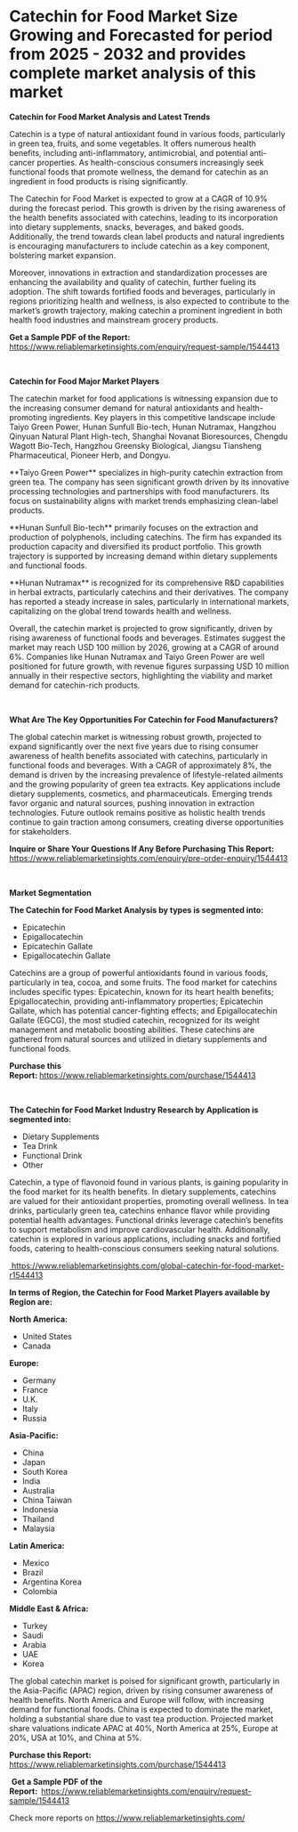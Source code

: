 <p><h1>Catechin for Food Market Size Growing and Forecasted for period from 2025 - 2032 and provides complete market analysis of this market</h1></p><p><strong>Catechin for Food Market Analysis and Latest Trends</strong></p>
<p><p>Catechin is a type of natural antioxidant found in various foods, particularly in green tea, fruits, and some vegetables. It offers numerous health benefits, including anti-inflammatory, antimicrobial, and potential anti-cancer properties. As health-conscious consumers increasingly seek functional foods that promote wellness, the demand for catechin as an ingredient in food products is rising significantly.</p><p>The Catechin for Food Market is expected to grow at a CAGR of 10.9% during the forecast period. This growth is driven by the rising awareness of the health benefits associated with catechins, leading to its incorporation into dietary supplements, snacks, beverages, and baked goods. Additionally, the trend towards clean label products and natural ingredients is encouraging manufacturers to include catechin as a key component, bolstering market expansion.</p><p>Moreover, innovations in extraction and standardization processes are enhancing the availability and quality of catechin, further fueling its adoption. The shift towards fortified foods and beverages, particularly in regions prioritizing health and wellness, is also expected to contribute to the market’s growth trajectory, making catechin a prominent ingredient in both health food industries and mainstream grocery products.</p></p>
<p><strong>Get a Sample PDF of the Report:&nbsp;</strong> <a href="https://www.reliablemarketinsights.com/enquiry/request-sample/1544413?utm_campaign=2183&utm_medium=2&utm_source=Github&utm_content=ia&utm_term=02042025&utm_id=catechin-for-food">https://www.reliablemarketinsights.com/enquiry/request-sample/1544413</a></p>
<p>&nbsp;</p>
<p><strong>Catechin for Food Major Market Players</strong></p>
<p><p>The catechin market for food applications is witnessing expansion due to the increasing consumer demand for natural antioxidants and health-promoting ingredients. Key players in this competitive landscape include Taiyo Green Power, Hunan Sunfull Bio-tech, Hunan Nutramax, Hangzhou Qinyuan Natural Plant High-tech, Shanghai Novanat Bioresources, Chengdu Wagott Bio-Tech, Hangzhou Greensky Biological, Jiangsu Tiansheng Pharmaceutical, Pioneer Herb, and Dongyu.</p><p>**Taiyo Green Power** specializes in high-purity catechin extraction from green tea. The company has seen significant growth driven by its innovative processing technologies and partnerships with food manufacturers. Its focus on sustainability aligns with market trends emphasizing clean-label products.</p><p>**Hunan Sunfull Bio-tech** primarily focuses on the extraction and production of polyphenols, including catechins. The firm has expanded its production capacity and diversified its product portfolio. This growth trajectory is supported by increasing demand within dietary supplements and functional foods.</p><p>**Hunan Nutramax** is recognized for its comprehensive R&D capabilities in herbal extracts, particularly catechins and their derivatives. The company has reported a steady increase in sales, particularly in international markets, capitalizing on the global trend towards health and wellness.</p><p>Overall, the catechin market is projected to grow significantly, driven by rising awareness of functional foods and beverages. Estimates suggest the market may reach USD 100 million by 2026, growing at a CAGR of around 6%. Companies like Hunan Nutramax and Taiyo Green Power are well positioned for future growth, with revenue figures surpassing USD 10 million annually in their respective sectors, highlighting the viability and market demand for catechin-rich products.</p></p>
<p>&nbsp;</p>
<p><strong>What Are The Key Opportunities For Catechin for Food Manufacturers?</strong></p>
<p><p>The global catechin market is witnessing robust growth, projected to expand significantly over the next five years due to rising consumer awareness of health benefits associated with catechins, particularly in functional foods and beverages. With a CAGR of approximately 8%, the demand is driven by the increasing prevalence of lifestyle-related ailments and the growing popularity of green tea extracts. Key applications include dietary supplements, cosmetics, and pharmaceuticals. Emerging trends favor organic and natural sources, pushing innovation in extraction technologies. Future outlook remains positive as holistic health trends continue to gain traction among consumers, creating diverse opportunities for stakeholders.</p></p>
<p><strong>Inquire or Share Your Questions If Any Before Purchasing This Report:</strong> <a href="https://www.reliablemarketinsights.com/enquiry/pre-order-enquiry/1544413?utm_campaign=2183&utm_medium=2&utm_source=Github&utm_content=ia&utm_term=02042025&utm_id=catechin-for-food">https://www.reliablemarketinsights.com/enquiry/pre-order-enquiry/1544413</a></p>
<p>&nbsp;</p>
<p><strong>Market Segmentation</strong></p>
<p><strong>The Catechin for Food Market Analysis by types is segmented into:</strong></p>
<p><ul><li>Epicatechin</li><li>Epigallocatechin</li><li>Epicatechin Gallate</li><li>Epigallocatechin Gallate</li></ul></p>
<p><p>Catechins are a group of powerful antioxidants found in various foods, particularly in tea, cocoa, and some fruits. The food market for catechins includes specific types: Epicatechin, known for its heart health benefits; Epigallocatechin, providing anti-inflammatory properties; Epicatechin Gallate, which has potential cancer-fighting effects; and Epigallocatechin Gallate (EGCG), the most studied catechin, recognized for its weight management and metabolic boosting abilities. These catechins are gathered from natural sources and utilized in dietary supplements and functional foods.</p></p>
<p><strong>Purchase this Report:&nbsp;</strong><a href="https://www.reliablemarketinsights.com/purchase/1544413?utm_campaign=2183&utm_medium=2&utm_source=Github&utm_content=ia&utm_term=02042025&utm_id=catechin-for-food">https://www.reliablemarketinsights.com/purchase/1544413</a></p>
<p>&nbsp;</p>
<p><strong>The Catechin for Food Market Industry Research by Application is segmented into:</strong></p>
<p><ul><li>Dietary Supplements</li><li>Tea Drink</li><li>Functional Drink</li><li>Other</li></ul></p>
<p><p>Catechin, a type of flavonoid found in various plants, is gaining popularity in the food market for its health benefits. In dietary supplements, catechins are valued for their antioxidant properties, promoting overall wellness. In tea drinks, particularly green tea, catechins enhance flavor while providing potential health advantages. Functional drinks leverage catechin’s benefits to support metabolism and improve cardiovascular health. Additionally, catechin is explored in various applications, including snacks and fortified foods, catering to health-conscious consumers seeking natural solutions.</p></p>
<p><a href="https://www.reliablemarketinsights.com/global-catechin-for-food-market-r1544413?utm_campaign=2183&utm_medium=2&utm_source=Github&utm_content=ia&utm_term=02042025&utm_id=catechin-for-food">&nbsp;https://www.reliablemarketinsights.com/global-catechin-for-food-market-r1544413</a></p>
<p><strong>In terms of Region, the Catechin for Food Market Players available by Region are:</strong></p>
<p>
    <p> <strong> North America: </strong>
        <ul>
            <li>United States</li>
            <li>Canada</li>
        </ul>
        </p> 
    <p> <strong> Europe: </strong>
        <ul>
            <li>Germany</li>
            <li>France</li>
            <li>U.K.</li>
            <li>Italy</li>
            <li>Russia</li>
        </ul>
        </p> 
    <p> <strong> Asia-Pacific: </strong>
        <ul>
            <li>China</li>
            <li>Japan</li>
            <li>South Korea</li>
            <li>India</li>
            <li>Australia</li>
            <li>China Taiwan</li>
            <li>Indonesia</li>
            <li>Thailand</li>
            <li>Malaysia</li>
        </ul>
        </p> 
    <p> <strong> Latin America: </strong>
        <ul>
            <li>Mexico</li>
            <li>Brazil</li>
            <li>Argentina Korea</li>
            <li>Colombia</li>
        </ul>
        </p> 
    <p> <strong> Middle East & Africa: </strong>
        <ul>
            <li>Turkey</li>
            <li>Saudi</li>
            <li>Arabia</li>
            <li>UAE</li>
            <li>Korea</li>
        </ul>
    </p>
    </p>
<p><p>The global catechin market is poised for significant growth, particularly in the Asia-Pacific (APAC) region, driven by rising consumer awareness of health benefits. North America and Europe will follow, with increasing demand for functional foods. China is expected to dominate the market, holding a substantial share due to vast tea production. Projected market share valuations indicate APAC at 40%, North America at 25%, Europe at 20%, USA at 10%, and China at 5%.</p></p>
<p><strong>Purchase this Report: </strong><a href="https://www.reliablemarketinsights.com/purchase/1544413?utm_campaign=2183&utm_medium=2&utm_source=Github&utm_content=ia&utm_term=02042025&utm_id=catechin-for-food">https://www.reliablemarketinsights.com/purchase/1544413</a></p>
<p>&nbsp;<strong>Get a Sample PDF of the Report:&nbsp;&nbsp;</strong><a href="https://www.reliablemarketinsights.com/enquiry/request-sample/1544413?utm_campaign=2183&utm_medium=2&utm_source=Github&utm_content=ia&utm_term=02042025&utm_id=catechin-for-food">https://www.reliablemarketinsights.com/enquiry/request-sample/1544413</a></p>
<p><strong></strong></p>
<p>Check more reports on <a href="https://www.reliablemarketinsights.com/?utm_campaign=2183&utm_medium=2&utm_source=Github&utm_content=ia&utm_term=02042025&utm_id=catechin-for-food">https://www.reliablemarketinsights.com/</a></p>